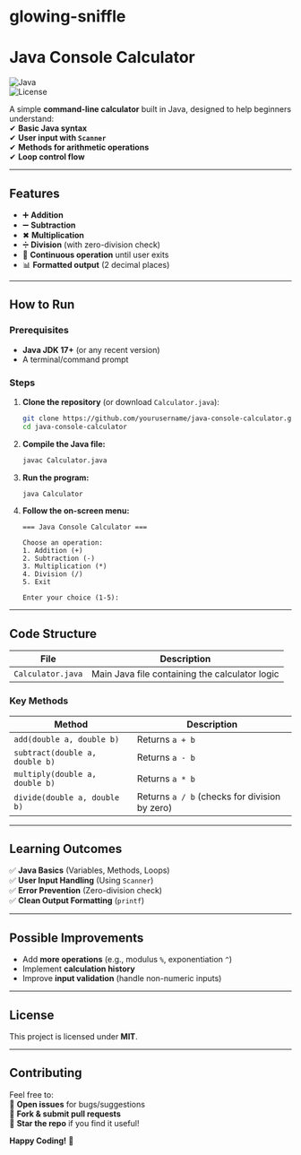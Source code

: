 # glowing-sniffle
# **Java Console Calculator**  

![Java](https://img.shields.io/badge/Java-17%2B-blue)  
![License](https://img.shields.io/badge/License-MIT-green)  

A simple **command-line calculator** built in Java, designed to help beginners understand:  
✔ **Basic Java syntax**  
✔ **User input with `Scanner`**  
✔ **Methods for arithmetic operations**  
✔ **Loop control flow**  

---

## **Features**  
- ➕ **Addition**  
- ➖ **Subtraction**  
- ✖ **Multiplication**  
- ➗ **Division** (with zero-division check)  
- 🔄 **Continuous operation** until user exits  
- 📊 **Formatted output** (2 decimal places)  

---

## **How to Run**  

### **Prerequisites**  
- **Java JDK 17+** (or any recent version)  
- A terminal/command prompt  

### **Steps**  
1. **Clone the repository** (or download `Calculator.java`):  
   ```sh
   git clone https://github.com/yourusername/java-console-calculator.git
   cd java-console-calculator
   ```
2. **Compile the Java file:**  
   ```sh
   javac Calculator.java
   ```
3. **Run the program:**  
   ```sh
   java Calculator
   ```
4. **Follow the on-screen menu:**  
   ```
   === Java Console Calculator ===

   Choose an operation:
   1. Addition (+)
   2. Subtraction (-)
   3. Multiplication (*)
   4. Division (/)
   5. Exit

   Enter your choice (1-5): 
   ```

---

## **Code Structure**  
| File | Description |
|------|------------|
| `Calculator.java` | Main Java file containing the calculator logic |

### **Key Methods**  
| Method | Description |
|--------|-------------|
| `add(double a, double b)` | Returns `a + b` |
| `subtract(double a, double b)` | Returns `a - b` |
| `multiply(double a, double b)` | Returns `a * b` |
| `divide(double a, double b)` | Returns `a / b` (checks for division by zero) |

---

## **Learning Outcomes**  
✅ **Java Basics** (Variables, Methods, Loops)  
✅ **User Input Handling** (Using `Scanner`)  
✅ **Error Prevention** (Zero-division check)  
✅ **Clean Output Formatting** (`printf`)  

---

## **Possible Improvements**  
- Add **more operations** (e.g., modulus `%`, exponentiation `^`)  
- Implement **calculation history**  
- Improve **input validation** (handle non-numeric inputs)  

---

## **License**  
This project is licensed under **MIT**.  

---

## **Contributing**  
Feel free to:  
🔹 **Open issues** for bugs/suggestions  
🔹 **Fork & submit pull requests**  
🔹 **Star the repo** if you find it useful!  

**Happy Coding!** 🚀



